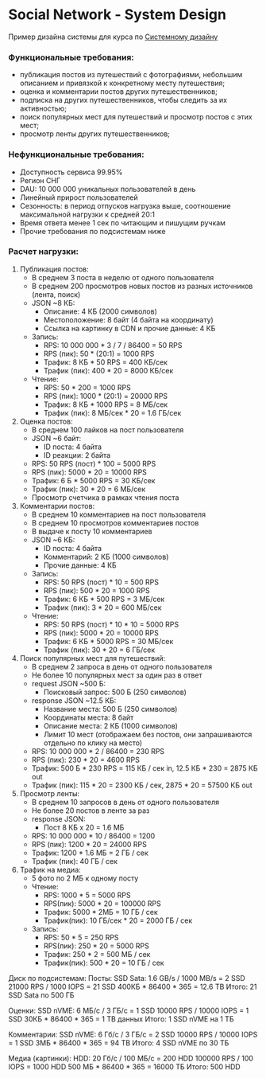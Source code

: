 # Social Network - System Design
Пример дизайна системы для курса по [Системному дизайну](https://balun.courses/courses/system_design)

### Функциональные требования:
- публикация постов из путешествий с фотографиями, небольшим описанием и привязкой к конкретному месту путешествия;
- оценка и комментарии постов других путешественников;
- подписка на других путешественников, чтобы следить за их активностью;
- поиск популярных мест для путешествий и просмотр постов с этих мест;
- просмотр ленты других путешественников;

### Нефункциональные требования:
- Доступность сервиса 99.95%
- Регион СНГ
- DAU: 10 000 000 уникальных пользователей в день
- Линейный прирост пользователей
- Сезонность: в период отпусков нагрузка выше, соотношение максимальной нагрузки к средней 20:1
- Время ответа менее 1 сек по читающим и пишущим ручкам
- Прочие требования по подсистемам ниже

### Расчет нагрузки:
1. Публикация постов:
    - В среднем 3 поста в неделю от одного пользователя
    - В среднем 200 просмотров новых постов из разных источников (лента, поиск)
    - JSON ~8 КБ:
        - Описание: 4 КБ (2000 символов)
        - Местоположение: 8 байт (4 байта на координату)
        - Ссылка на картинку в CDN и прочие данные: 4 КБ
    - Запись:
        - RPS: 10 000 000 * 3 / 7 / 86400 = 50 RPS
        - RPS (пик): 50 * (20:1) = 1000 RPS
        - Трафик: 8 КБ * 50 RPS = 400 КБ/сек
        - Трафик (пик): 400 * 20 = 8000 КБ/сек
    - Чтение:
        - RPS: 50 * 200 = 1000 RPS
        - RPS (пик): 1000 * (20:1) = 20000 RPS
        - Трафик: 8 КБ * 1000 RPS = 8 МБ/сек
        - Трафик (пик): 8 МБ/сек * 20 = 1.6 ГБ/сек
2. Оценка постов:
    - В среднем 100 лайков на пост пользователя
    - JSON ~6 байт:
        - ID поста: 4 байта
        - ID реакции: 2 байта
    - RPS: 50 RPS (пост) * 100 = 5000 RPS
    - RPS (пик): 5000 * 20 = 10000 RPS
    - Трафик: 6 Б * 5000 RPS = 30 КБ/сек
    - Трафик (пик): 30 * 20 = 6 МБ/сек
    - Просмотр счетчика в рамках чтения поста
3. Комментарии постов:
    - В среднем 10 комментариев на пост пользователя
    - В среднем 10 просмотров комментариев постов
    - В выдаче к посту 10 комментариев
    - JSON ~6 КБ:
        - ID поста: 4 байта
        - Комментарий: 2 КБ (1000 символов)
        - Прочие данные: 4 КБ
    - Запись:
        - RPS: 50 RPS (пост) * 10 = 500 RPS
        - RPS (пик): 500 * 20 = 1000 RPS
        - Трафик: 6 КБ * 500 RPS = 3 МБ/сек
        - Трафик (пик): 3 * 20 = 600 МБ/сек
    - Чтение:
        - RPS: 50 RPS (пост) * 10 * 10 = 5000 RPS
        - RPS (пик): 5000 * 20 = 10000 RPS
        - Трафик: 6 КБ * 5000 RPS = 30 МБ/сек
        - Трафик (пик): 30 * 20 = 6 ГБ/сек
4. Поиск популярных мест для путешествий:
    - В среднем 2 запроса в день от одного пользователя
    - Не более 10 популярных мест за один раз в ответ
    - request JSON ~500 Б:
        - Поисковый запрос: 500 Б (250 символов)
    - response JSON ~12.5 КБ:
        - Название места: 500 Б (250 символов)
        - Координаты места: 8 байт
        - Описание места: 2 КБ (1000 символов)
        - Лимит 10 мест (отображаем без постов, они запрашиваются отдельно по клику на место)
    - RPS: 10 000 000 * 2 / 86400 = 230 RPS
    - RPS (пик): 230 * 20 = 4600 RPS
    - Трафик: 500 Б * 230 RPS = 115 КБ / сек in, 12.5 КБ * 230 = 2875 КБ out
    - Трафик (пик): 115 * 20 = 2300 КБ / сек, 2875 * 20 = 57500 КБ out
5. Просмотр ленты:
    - В среднем 10 запросов в день от одного пользователя
    - Не более 20 постов в ленте за раз
    - response JSON:
      - Пост 8 КБ x 20 = 1.6 МБ 
    - RPS: 10 000 000 * 10 / 86400 = 1200 
    - RPS (пик): 1200 * 20 = 24000 RPS 
    - Трафик: 1200 * 1.6 МБ = 2 ГБ / сек 
    - Трафик (пик): 40 ГБ / сек
6. Трафик на медиа:
   - 5 фото по 2 МБ к одному посту
   - Чтение:
     - RPS: 1000 * 5 = 5000 RPS
     - RPS(пик): 5000 * 20 = 100000 RPS
     - Трафик: 5000 * 2МБ = 10 ГБ / сек
     - Трафик(пик): 10 ГБ/сек * 20 = 2000 ГБ / сек
   - Запись:
     - RPS: 50 * 5 = 250 RPS
     - RPS(пик): 250 * 20 = 5000 RPS
     - Трафик: 250 * 2 = 500 МБ / сек
     - Трафик(пик): 500 * 20 = 10 ГБ / сек


Диск по подсистемам:
   Посты:
      SSD Sata:
         1.6 GB/s / 1000 MB/s = 2 SSD
         21000 RPS / 1000 IOPS = 21 SSD
         400КБ * 86400 * 365 = 12.6 TB
      Итого: 21 SSD Sata по 500 ГБ
   
   Оценки:
      SSD nVME:
         6 МБ/c / 3 ГБ/с = 1 SSD
         10000 RPS / 10000 IOPS = 1 SSD
         30КБ * 86400 * 365 = 1 TB данных
      Итого: 1 SSD nVME на 1 ТБ

   Комментарии:
      SSD nVME:
         6 Гб/с / 3 ГБ/с = 2 SSD
         10000 RPS / 10000 IOPS = 1 SSD
         3МБ * 86400 * 365 = 94 TB
      Итого: 4 SSD nVME по 30 ТБ
   
   Медиа (картинки):
      HDD:
         20 Гб/с / 100 МБ/с = 200 HDD
         100000 RPS / 100 IOPS = 1000 HDD
         500 МБ * 86400 * 365 = 16000 ТБ
      Итого: 500 HDD